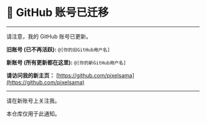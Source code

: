 # 📢 GitHub 账号已迁移

---

请注意，我的 GitHub 账号已更新。

**旧账号 (已不再活跃):** `@[你的旧GitHub用户名]`

**新账号 (所有更新都在这里):** `@[你的新GitHub用户名]`

**请访问我的新主页：** [https://github.com/pixelsama](https://github.com/pixelsama)

---

请在新账号上关注我。

本仓库仅用于此通知。
